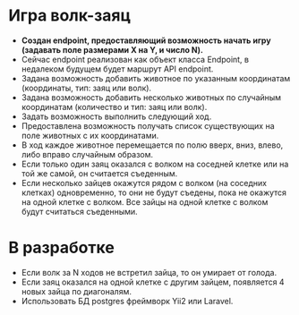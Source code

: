 # Игра волк-заяц
- **Создан endpoint, предоставляющий возможность начать игру (задавать поле размерами X на Y, и число N).**
- Сейчас endpoint реализован как объект класса Endpoint, в недалеком будущем будет маршрут API endpoint.
- Задана возможность добавить животное по указанным координатам (координаты, тип: заяц или волк).
- Задана возможность добавить несколько животных по случайным координатам (количество и тип: заяц или волк).
- Задать возможность выполнить следующий ход.
- Предоставлена возможность получать список существующих на поле животных с их координатами.
- В ход каждое животное перемещается по полю вверх, вниз, влево, либо вправо случайным образом.
- Если только один заяц оказался с волком на соседней клетке или на той же самой, он считается съеденным.
- Если несколько зайцев окажутся рядом с волком (на соседних клетках) одновременно, то они не будут съедены, пока не окажутся на одной клетке с волком. Все зайцы на одной клетке с волком будут считаться съеденными.
# В разработке
- Если волк за N ходов не встретил зайца, то он умирает от голода.
- Если заяц оказался на одной клетке с другим зайцем, появляется 4 новых зайца по диагоналям.
- Использовать БД postgres фреймворк Yii2 или Laravel.

